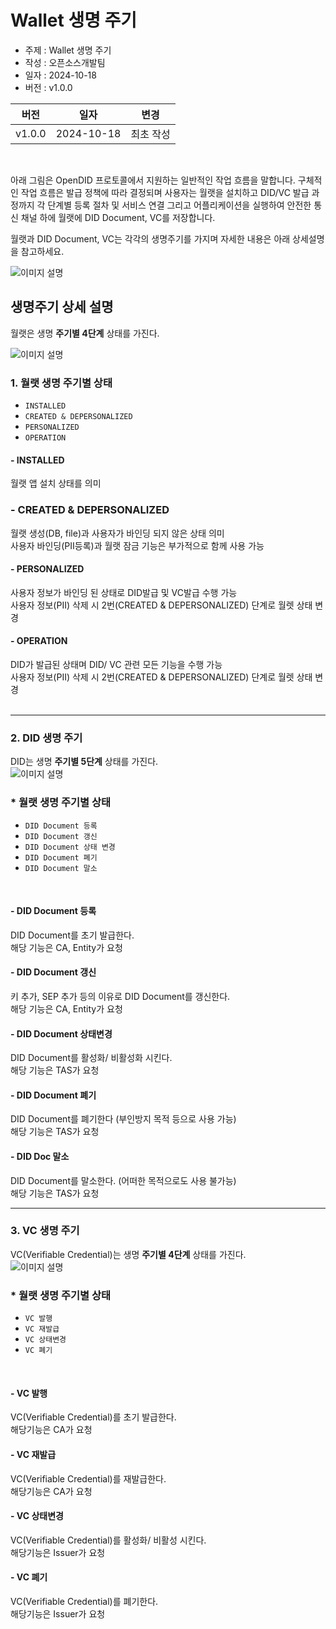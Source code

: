 # Wallet 생명 주기

- 주제 : Wallet 생명 주기
- 작성 : 오픈소스개발팀
- 일자 : 2024-10-18
- 버전 : v1.0.0

| 버전 | 일자       | 변경         |
| ------- | ---------- | --------------- |
| v1.0.0  | 2024-10-18 | 최초 작성 |

<br>

아래 그림은 OpenDID 프로토콜에서 지원하는 일반적인 작업 흐름을 말합니다. 구체적인 작업 흐름은 발급 정책에 따라 결정되며 사용자는 월랫을 설치하고 DID/VC 발급 과정까지 각 단계별 등록 절차 및 서비스 연결 그리고 어플리케이션을 실행하여 안전한 통신 채널 하에 월랫에 DID Document, VC를 저장합니다.

월랫과 DID Document, VC는 각각의 생명주기를 가지며 자세한 내용은 아래 상세설명을 참고하세요.

![이미지 설명](./images/life_cycle_overall.svg)

## 생명주기 상세 설명
월랫은 생명 **주기별 4단계** 상태를 가진다.
<br>

![이미지 설명](./images/life_cycle_wallet_ko.svg)

### 1. 월랫 생명 주기별 상태
* `INSTALLED`
* `CREATED & DEPERSONALIZED`
* `PERSONALIZED`
* `OPERATION`

#### - INSTALLED
월랫 앱 설치 상태를 의미

### - CREATED & DEPERSONALIZED
월랫 생성(DB, file)과 사용자가 바인딩 되지 않은 상태 의미
<br>
사용자 바인딩(PII등록)과 월랫 잠금 기능은 부가적으로 함께 사용 가능

#### - PERSONALIZED
사용자 정보가 바인딩 된 상태로 DID발급 및 VC발급 수행 가능
<br>
사용자 정보(PII) 삭제 시 2번(CREATED & DEPERSONALIZED) 단계로 월렛 상태 변경

#### - OPERATION
DID가 발급된 상태며 DID/ VC 관련 모든 기능을 수행 가능
<br>
사용자 정보(PII) 삭제 시 2번(CREATED & DEPERSONALIZED) 단계로 월렛 상태 변경  
<br>

---

### 2. DID 생명 주기
DID는 생명 **주기별 5단계** 상태를 가진다.
<br>
![이미지 설명](./images/life_cycle_diddoc_ko.svg)
<!-- 한줄 띄기 입니다. -->

### * 월랫 생명 주기별 상태
* `DID Document 등록`
* `DID Document 갱신`
* `DID Document 상태 변경`
* `DID Document 폐기`
* `DID Document 말소`
<br>

#### - DID Document 등록
DID Document를 초기 발급한다.
<br>
해당 기능은 CA, Entity가 요청


#### - DID Document 갱신
키 추가, SEP 추가 등의 이유로 DID Document를 갱신한다.
<br>
해당 기능은 CA, Entity가 요청


#### - DID Document 상태변경
DID Document를 활성화/ 비활성화 시킨다.
<br>
해당 기능은 TAS가 요청


#### - DID Document 폐기
DID Document를  폐기한다 (부인방지 목적 등으로 사용 가능)
<br>
해당 기능은 TAS가 요청

#### - DID Doc 말소
DID Document를 말소한다. (어떠한 목적으로도 사용 불가능)
<br>
해당 기능은 TAS가 요청

---

### 3. VC 생명 주기
VC(Verifiable Credential)는 생명 **주기별 4단계** 상태를 가진다.
<br>
![이미지 설명](./images/life_cycle_vc_ko.svg)
<!-- 한줄 띄기 입니다. -->

### * 월랫 생명 주기별 상태
* `VC 발행`
* `VC 재발급`
* `VC 상태변경`
* `VC 폐기`
<br>


#### - VC 발행
VC(Verifiable Credential)를 초기 발급한다.
<br>
해당기능은 CA가 요청

#### - VC 재발급
VC(Verifiable Credential)를 재발급한다.
<br>
해당기능은 CA가 요청

#### - VC 상태변경
VC(Verifiable Credential)를 활성화/ 비활성 시킨다.
<br>
해당기능은 Issuer가 요청

#### - VC 폐기
VC(Verifiable Credential)를 폐기한다.
<br>
해당기능은 Issuer가 요청

